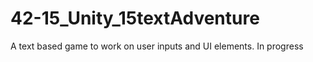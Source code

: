# 42-15_Unity_15textAdventure

A text based game to work on user inputs and UI elements.
In progress
